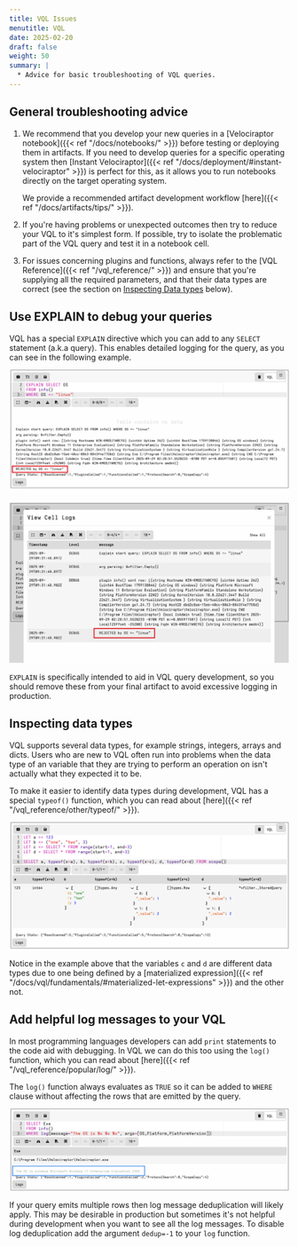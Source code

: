 ```yaml
---
title: VQL Issues
menutitle: VQL
date: 2025-02-20
draft: false
weight: 50
summary: |
  * Advice for basic troubleshooting of VQL queries.
---
```


## General troubleshooting advice

1. We recommend that you develop your new queries in a
   [Velociraptor notebook]({{< ref "/docs/notebooks/" >}})
   before testing or deploying them in artifacts. If you need to develop queries
   for a specific operating system then
   [Instant Velociraptor]({{< ref "/docs/deployment/#instant-velociraptor" >}})
   is perfect for this, as it allows you to run notebooks directly on the target
   operating system.

   We provide a recommended artifact development workflow
   [here]({{< ref "/docs/artifacts/tips/" >}}).

2. If you're having problems or unexpected outcomes then try to reduce your VQL
   to it's simplest form. If possible, try to isolate the problematic part of
   the VQL query and test it in a notebook cell.

3. For issues concerning plugins and functions, always refer to the
   [VQL Reference]({{< ref "/vql_reference/" >}})
   and ensure that you're supplying all the required parameters, and that their
   data types are correct (see the section on
   [Inspecting Data types](#inspecting-data-types) below).

## Use EXPLAIN to debug your queries

VQL has a special `EXPLAIN` directive which you can add to any `SELECT`
statement (a.k.a query). This enables detailed logging for the query, as you can
see in the following example.

![EXPLAIN in a notebook query](explain1.png)

![Logs view showing EXPLAIN output](explain2.png)

`EXPLAIN` is specifically intended to aid in VQL query development, so you
should remove these from your final artifact to avoid excessive logging in
production.

## Inspecting data types

VQL supports several data types, for example strings, integers, arrays and
dicts. Users who are new to VQL often run into problems when the data type of an
variable that they are trying to perform an operation on isn't actually what
they expected it to be.

To make it easier to identify data types during development, VQL has a special
`typeof()` function, which you can read about
[here]({{< ref "/vql_reference/other/typeof/" >}}).

![Using the typeof() function](typeof.png)

Notice in the example above that the variables `c` and `d` are different data
types due to one being defined by a
[materialized expression]({{< ref "/docs/vql/fundamentals/#materialized-let-expressions" >}})
and the other not.

## Add helpful log messages to your VQL

In most programming languages developers can add `print` statements to the code
aid with debugging. In VQL we can do this too using the `log()` function, which
you can read about
[here]({{< ref "/vql_reference/popular/log/" >}}).

The `log()` function always evaluates as `TRUE` so it can be added to `WHERE`
clause without affecting the rows that are emitted by the query.

![Adding a log message to a query](log.png)

If your query emits multiple rows then log message deduplication will likely
apply. This may be desirable in production but sometimes it's not helpful during
development when you want to see all the log messages. To disable log
deduplication add the argument `dedup=-1` to your `log` function.